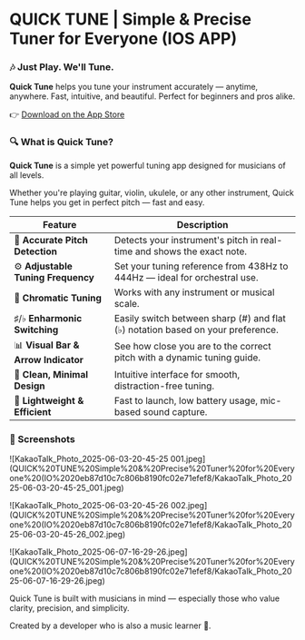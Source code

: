 # QUICK TUNE | Simple & Precise Tuner for Everyone (IOS APP)

### 🎶 Just Play. We'll Tune.

**Quick Tune** helps you tune your instrument accurately — anytime, anywhere. Fast, intuitive, and beautiful. Perfect for beginners and pros alike.

👉 [Download on the App Store](https://apps.apple.com/app/id1644992356)

### 🔍 What is Quick Tune?

**Quick Tune** is a simple yet powerful tuning app designed for musicians of all levels.

Whether you're playing guitar, violin, ukulele, or any other instrument, Quick Tune helps you get in perfect pitch — fast and easy.

| Feature | Description |
| --- | --- |
| 🎯 **Accurate Pitch Detection** | Detects your instrument's pitch in real-time and shows the exact note. |
| ⚙️ **Adjustable Tuning Frequency**  | Set your tuning reference from 438Hz to 444Hz — ideal for orchestral use. |
| 🎼 **Chromatic Tuning** | Works with any instrument or musical scale. |
| ♯/♭ **Enharmonic Switching** | Easily switch between sharp (#) and flat (♭) notation based on your preference. |
| 📊 **Visual Bar & Arrow Indicator** | See how close you are to the correct pitch with a dynamic tuning guide. |
| 🎨 **Clean, Minimal Design** | Intuitive interface for smooth, distraction-free tuning. |
| 📱 **Lightweight & Efficient** | Fast to launch, low battery usage, mic-based sound capture. |

### 🌈 Screenshots

![KakaoTalk_Photo_2025-06-03-20-45-25 001.jpeg](QUICK%20TUNE%20Simple%20&%20Precise%20Tuner%20for%20Everyone%20(IO%2020eb87d10c7c806b8190fc02e71efef8/KakaoTalk_Photo_2025-06-03-20-45-25_001.jpeg)

![KakaoTalk_Photo_2025-06-03-20-45-26 002.jpeg](QUICK%20TUNE%20Simple%20&%20Precise%20Tuner%20for%20Everyone%20(IO%2020eb87d10c7c806b8190fc02e71efef8/KakaoTalk_Photo_2025-06-03-20-45-26_002.jpeg)

![KakaoTalk_Photo_2025-06-07-16-29-26.jpeg](QUICK%20TUNE%20Simple%20&%20Precise%20Tuner%20for%20Everyone%20(IO%2020eb87d10c7c806b8190fc02e71efef8/KakaoTalk_Photo_2025-06-07-16-29-26.jpeg)

Quick Tune is built with musicians in mind — especially those who value clarity, precision, and simplicity.

Created by a developer who is also a music learner 🎸.
